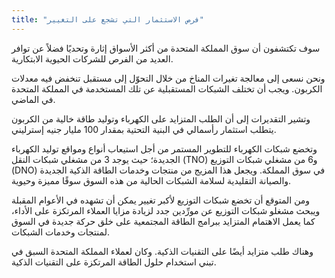 ```yaml
---
title: "فرص الاستثمار التي تشجع على التغيير"
---
```

سوف تكتشفون أن سوق المملكة المتحدة من أكثر الأسواق إثارة وتحديًا فضلاً عن توافر العديد من الفرص للشركات الحيوية الابتكارية.

ونحن نسعى إلى معالجة تغيرات المناخ من خلال التحوّل إلى مستقبل تنخفض فيه معدلات الكربون. ويجب أن تختلف الشبكات المستقبلية عن تلك المستخدمة في المملكة المتحدة في الماضي.

وتشير التقديرات إلى أن الطلب المتزايد على الكهرباء وتوليد طاقة خالية من الكربون يتطلب استثمار رأسمالي في البنية التحتية بمقدار 100 مليار جنيه إسترليني.

وتخضع شبكات الكهرباء للتطوير المستمر من أجل استيعاب أنواع ومواقع توليد الكهرباء الجديدة؛ حيث يوجد 3 من مشغلي شبكات النقل (TNO) و6 من مشغلي شبكات التوزيع (DNO) في سوق المملكة. ويجعل هذا المزيج من منتجات وخدمات الطاقة الذكية الجديدة والصيانة التقليدية لسلامة الشبكات الحالية من هذه السوق سوقًا مميزة وحيوية.

ومن المتوقع أن تخضع شبكات التوزيع لأكبر تغيير يمكن أن تشهده في الأعوام المقبلة ويبحث مشغلو شبكات التوزيع عن مورِّدين جدد لزيادة مزايا العملاء المرتكزة على الأداء، كما يعمل الاهتمام المتزايد ببرامج الطاقة المجتمعية على خلق حركة جديدة في السوق لمنتجات وخدمات الشبكات.

وهناك طلب متزايد أيضًا على التقنيات الذكية. وكان لعملاء المملكة المتحدة السبق في تبني استخدام حلول الطاقة المرتكزة على التقنيات الذكية.
